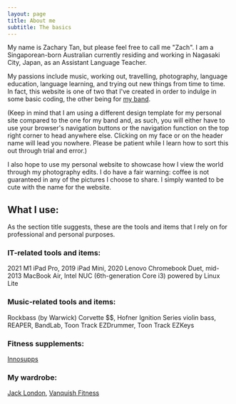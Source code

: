 ```yaml
---
layout: page
title: About me
subtitle: The basics
---
```


My name is Zachary Tan, but please feel free to call me "Zach". I am a Singaporean-born Australian currently residing and working in Nagasaki City, Japan, as an Assistant Language Teacher.

My passions include music, working out, travelling, photography, language education, language learning, and trying out new things from time to time. In fact, this website is one of two that I've created in order to indulge in some basic coding, the other being for [my band](https://roseburnavenuemusic.com).

(Keep in mind that I am using a different design template for my personal site compared to the one for my band and, as such, you will either have to use your browser's navigation buttons or the navigation function on the top right corner to head anywhere else. Clicking on my face or on the header name will lead you nowhere. Please be patient while I learn how to sort this out through trial and error.)

I also hope to use my personal website to showcase how I view the world through my photography edits. I do have a fair warning: coffee is not guaranteed in any of the pictures I choose to share. I simply wanted to be cute with the name for the website.


## What I use:

As the section title suggests, these are the tools and items that I rely on for professional and personal purposes.

### IT-related tools and items:

2021 M1 iPad Pro, 2019 iPad Mini, 2020 Lenovo Chromebook Duet, mid-2013 MacBook Air, Intel NUC (6th-generation Core i3) powered by Linux Lite

### Music-related tools and items:

Rockbass (by Warwick) Corvette $$, Hofner Ignition Series violin bass, REAPER, BandLab, Toon Track EZDrummer, Toon Track EZKeys

### Fitness supplements:

[Innosupps](https://www.innosupps.com/)

### My wardrobe:

[Jack London](https://shop.jacklondon.com.au/), [Vanquish Fitness](https://www.vqfit.com/)
